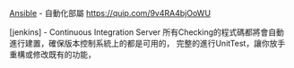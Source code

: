 [Ansible](https://ansible-book.gitbooks.io/ansible-first-book/content/) - 自動化部屬
https://quip.com/9v4RA4bjOoWU

[jenkins] - Continuous Integration Server
所有Checking的程式碼都將會自動進行建置，確保版本控制系統上的都是可用的，
完整的進行UnitTest，讓你放手重構或修改既有的功能，
